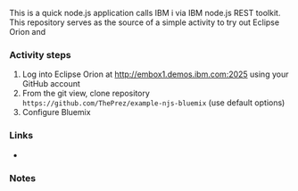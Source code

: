 This is a quick node.js application calls IBM i via IBM node.js REST toolkit.
This repository serves as the source of a simple activity to try out Eclipse Orion and 

### Activity steps ###
1. Log into Eclipse Orion at http://embox1.demos.ibm.com:2025 using your GitHub account
2. From the git view, clone repository ```https://github.com/ThePrez/example-njs-bluemix``` (use default options)
3. Configure Bluemix

### Links ###
* 

### Notes ###
```

```

